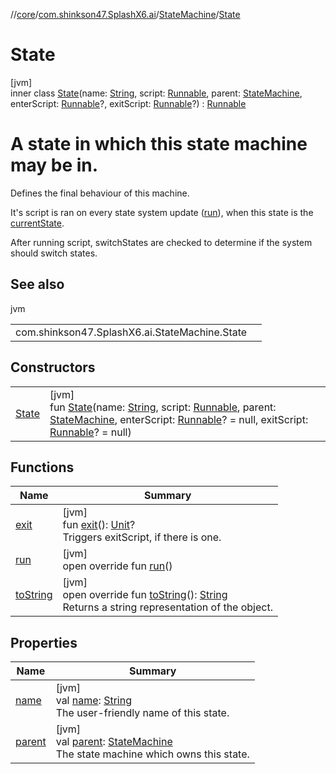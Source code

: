 //[core](../../../../index.md)/[com.shinkson47.SplashX6.ai](../../index.md)/[StateMachine](../index.md)/[State](index.md)

# State

[jvm]\
inner class [State](index.md)(name: [String](https://kotlinlang.org/api/latest/jvm/stdlib/kotlin/-string/index.html), script: [Runnable](https://docs.oracle.com/javase/8/docs/api/java/lang/Runnable.html), parent: [StateMachine](../index.md), enterScript: [Runnable](https://docs.oracle.com/javase/8/docs/api/java/lang/Runnable.html)?, exitScript: [Runnable](https://docs.oracle.com/javase/8/docs/api/java/lang/Runnable.html)?) : [Runnable](https://docs.oracle.com/javase/8/docs/api/java/lang/Runnable.html)

# A state in which this state machine may be in.

Defines the final behaviour of this machine.

It's script is ran on every state system update ([run](run.md)), when this state is the [currentState](../current-state.md).

After running script, switchStates are checked to determine if the system should switch states.

## See also

jvm

| | |
|---|---|
| com.shinkson47.SplashX6.ai.StateMachine.State |  |

## Constructors

| | |
|---|---|
| [State](-state.md) | [jvm]<br>fun [State](-state.md)(name: [String](https://kotlinlang.org/api/latest/jvm/stdlib/kotlin/-string/index.html), script: [Runnable](https://docs.oracle.com/javase/8/docs/api/java/lang/Runnable.html), parent: [StateMachine](../index.md), enterScript: [Runnable](https://docs.oracle.com/javase/8/docs/api/java/lang/Runnable.html)? = null, exitScript: [Runnable](https://docs.oracle.com/javase/8/docs/api/java/lang/Runnable.html)? = null) |

## Functions

| Name | Summary |
|---|---|
| [exit](exit.md) | [jvm]<br>fun [exit](exit.md)(): [Unit](https://kotlinlang.org/api/latest/jvm/stdlib/kotlin/-unit/index.html)?<br>Triggers exitScript, if there is one. |
| [run](run.md) | [jvm]<br>open override fun [run](run.md)() |
| [toString](to-string.md) | [jvm]<br>open override fun [toString](to-string.md)(): [String](https://kotlinlang.org/api/latest/jvm/stdlib/kotlin/-string/index.html)<br>Returns a string representation of the object. |

## Properties

| Name | Summary |
|---|---|
| [name](name.md) | [jvm]<br>val [name](name.md): [String](https://kotlinlang.org/api/latest/jvm/stdlib/kotlin/-string/index.html)<br>The user-friendly name of this state. |
| [parent](parent.md) | [jvm]<br>val [parent](parent.md): [StateMachine](../index.md)<br>The state machine which owns this state. |
